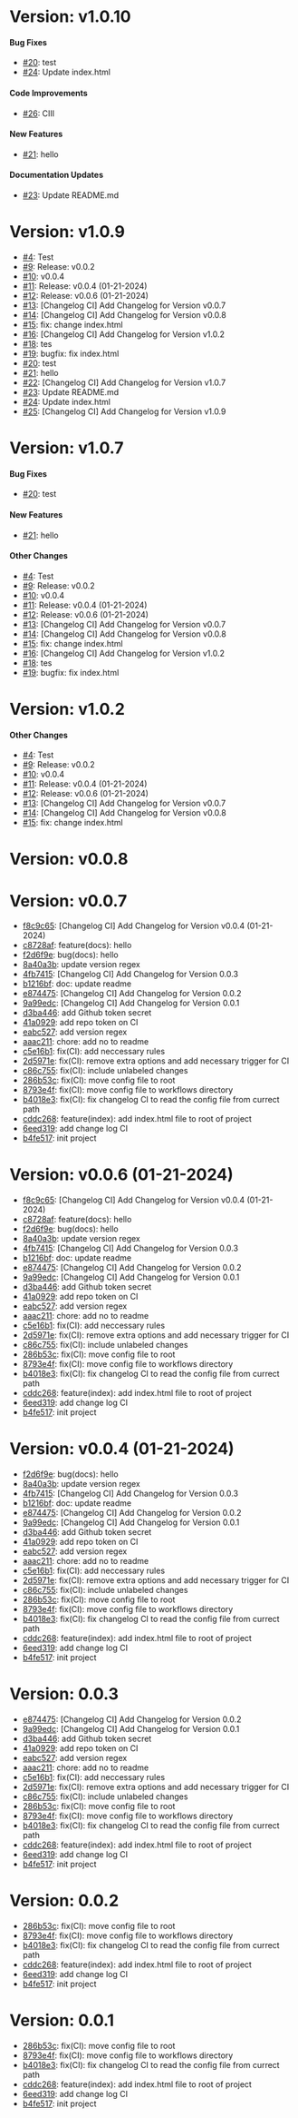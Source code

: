 # Version: v1.0.10


#### Bug Fixes

* [#20](https://github.com/Tefoh/test/pull/20): test
* [#24](https://github.com/Tefoh/test/pull/24): Update index.html

#### Code Improvements

* [#26](https://github.com/Tefoh/test/pull/26): CIII

#### New Features

* [#21](https://github.com/Tefoh/test/pull/21): hello

#### Documentation Updates

* [#23](https://github.com/Tefoh/test/pull/23): Update README.md

# Version: v1.0.9

* [#4](https://github.com/Tefoh/test/pull/4): Test
* [#9](https://github.com/Tefoh/test/pull/9): Release: v0.0.2
* [#10](https://github.com/Tefoh/test/pull/10): v0.0.4
* [#11](https://github.com/Tefoh/test/pull/11): Release: v0.0.4 (01-21-2024)
* [#12](https://github.com/Tefoh/test/pull/12): Release: v0.0.6 (01-21-2024)
* [#13](https://github.com/Tefoh/test/pull/13): [Changelog CI] Add Changelog for Version v0.0.7
* [#14](https://github.com/Tefoh/test/pull/14): [Changelog CI] Add Changelog for Version v0.0.8
* [#15](https://github.com/Tefoh/test/pull/15): fix: change index.html
* [#16](https://github.com/Tefoh/test/pull/16): [Changelog CI] Add Changelog for Version v1.0.2
* [#18](https://github.com/Tefoh/test/pull/18): tes
* [#19](https://github.com/Tefoh/test/pull/19): bugfix: fix index.html
* [#20](https://github.com/Tefoh/test/pull/20): test
* [#21](https://github.com/Tefoh/test/pull/21): hello
* [#22](https://github.com/Tefoh/test/pull/22): [Changelog CI] Add Changelog for Version v1.0.7
* [#23](https://github.com/Tefoh/test/pull/23): Update README.md
* [#24](https://github.com/Tefoh/test/pull/24): Update index.html
* [#25](https://github.com/Tefoh/test/pull/25): [Changelog CI] Add Changelog for Version v1.0.9


# Version: v1.0.7


#### Bug Fixes

* [#20](https://github.com/Tefoh/test/pull/20): test

#### New Features

* [#21](https://github.com/Tefoh/test/pull/21): hello

#### Other Changes

* [#4](https://github.com/Tefoh/test/pull/4): Test
* [#9](https://github.com/Tefoh/test/pull/9): Release: v0.0.2
* [#10](https://github.com/Tefoh/test/pull/10): v0.0.4
* [#11](https://github.com/Tefoh/test/pull/11): Release: v0.0.4 (01-21-2024)
* [#12](https://github.com/Tefoh/test/pull/12): Release: v0.0.6 (01-21-2024)
* [#13](https://github.com/Tefoh/test/pull/13): [Changelog CI] Add Changelog for Version v0.0.7
* [#14](https://github.com/Tefoh/test/pull/14): [Changelog CI] Add Changelog for Version v0.0.8
* [#15](https://github.com/Tefoh/test/pull/15): fix: change index.html
* [#16](https://github.com/Tefoh/test/pull/16): [Changelog CI] Add Changelog for Version v1.0.2
* [#18](https://github.com/Tefoh/test/pull/18): tes
* [#19](https://github.com/Tefoh/test/pull/19): bugfix: fix index.html


# Version: v1.0.2


#### Other Changes

* [#4](https://github.com/Tefoh/test/pull/4): Test
* [#9](https://github.com/Tefoh/test/pull/9): Release: v0.0.2
* [#10](https://github.com/Tefoh/test/pull/10): v0.0.4
* [#11](https://github.com/Tefoh/test/pull/11): Release: v0.0.4 (01-21-2024)
* [#12](https://github.com/Tefoh/test/pull/12): Release: v0.0.6 (01-21-2024)
* [#13](https://github.com/Tefoh/test/pull/13): [Changelog CI] Add Changelog for Version v0.0.7
* [#14](https://github.com/Tefoh/test/pull/14): [Changelog CI] Add Changelog for Version v0.0.8
* [#15](https://github.com/Tefoh/test/pull/15): fix: change index.html


# Version: v0.0.8

# Version: v0.0.7

* [f8c9c65](https://github.com/Tefoh/test/commit/f8c9c65b0eebe19b88f6f77aa28143b544b76a59): [Changelog CI] Add Changelog for Version v0.0.4 (01-21-2024)
* [c8728af](https://github.com/Tefoh/test/commit/c8728afb4cea36ef0fd46e3299538c82dbcdcf45): feature(docs): hello
* [f2d6f9e](https://github.com/Tefoh/test/commit/f2d6f9e5cc11e7005b80d3685af286811e2e6877): bug(docs): hello
* [8a40a3b](https://github.com/Tefoh/test/commit/8a40a3bdb1afea1fbaf21f071cd478a1fa067d81): update version regex
* [4fb7415](https://github.com/Tefoh/test/commit/4fb741512fcd93570879131cfa05b779ac383dc1): [Changelog CI] Add Changelog for Version 0.0.3
* [b1216bf](https://github.com/Tefoh/test/commit/b1216bfbd8d302d457e621de95f295e6853f3740): doc: update readme
* [e874475](https://github.com/Tefoh/test/commit/e874475b11e7365e1e844fa07374b5784c88267b): [Changelog CI] Add Changelog for Version 0.0.2
* [9a99edc](https://github.com/Tefoh/test/commit/9a99edc88008b9777348874e4b34010572bb45e5): [Changelog CI] Add Changelog for Version 0.0.1
* [d3ba446](https://github.com/Tefoh/test/commit/d3ba4465786bec6201455b60229fed1855033860): add Github token secret
* [41a0929](https://github.com/Tefoh/test/commit/41a0929db4fe6c2255d4d6679c427aedba82d714): add repo token on CI
* [eabc527](https://github.com/Tefoh/test/commit/eabc5270d44e08cb581159241233bb9419fa775c): add version regex
* [aaac211](https://github.com/Tefoh/test/commit/aaac2111f34729caf884177ec4e5e6ddab083d2f): chore: add no to readme
* [c5e16b1](https://github.com/Tefoh/test/commit/c5e16b1779ff9974390765ac3e5d2d4a3ab9c2de): fix(CI): add neccessary rules
* [2d5971e](https://github.com/Tefoh/test/commit/2d5971e6337b1f29a3f22a59e66d402adb2f0405): fix(CI): remove extra options and add necessary trigger for CI
* [c86c755](https://github.com/Tefoh/test/commit/c86c755a218dd657493f83f7ac4e54e34693a080): fix(CI): include unlabeled changes
* [286b53c](https://github.com/Tefoh/test/commit/286b53c050342ba4b1c5939c7200ad795b0fb8ce): fix(CI): move config file to root
* [8793e4f](https://github.com/Tefoh/test/commit/8793e4fdbdfb1b8bc846870524219e8ae98dfbbe): fix(CI): move config file to workflows directory
* [b4018e3](https://github.com/Tefoh/test/commit/b4018e300d9a45566fa05db5c243b389331cb49f): fix(CI): fix changelog CI to read the config file from currect path
* [cddc268](https://github.com/Tefoh/test/commit/cddc26842f6223a7d68f292fbbcec708ad1eb4e5): feature(index): add index.html file to root of project
* [6eed319](https://github.com/Tefoh/test/commit/6eed319213b2519881ed32bde8f4991631a22ba2): add change log CI
* [b4fe517](https://github.com/Tefoh/test/commit/b4fe5179540163fe5a9fd3360b8795c657070de5): init project


# Version: v0.0.6 (01-21-2024)

* [f8c9c65](https://github.com/Tefoh/test/commit/f8c9c65b0eebe19b88f6f77aa28143b544b76a59): [Changelog CI] Add Changelog for Version v0.0.4 (01-21-2024)
* [c8728af](https://github.com/Tefoh/test/commit/c8728afb4cea36ef0fd46e3299538c82dbcdcf45): feature(docs): hello
* [f2d6f9e](https://github.com/Tefoh/test/commit/f2d6f9e5cc11e7005b80d3685af286811e2e6877): bug(docs): hello
* [8a40a3b](https://github.com/Tefoh/test/commit/8a40a3bdb1afea1fbaf21f071cd478a1fa067d81): update version regex
* [4fb7415](https://github.com/Tefoh/test/commit/4fb741512fcd93570879131cfa05b779ac383dc1): [Changelog CI] Add Changelog for Version 0.0.3
* [b1216bf](https://github.com/Tefoh/test/commit/b1216bfbd8d302d457e621de95f295e6853f3740): doc: update readme
* [e874475](https://github.com/Tefoh/test/commit/e874475b11e7365e1e844fa07374b5784c88267b): [Changelog CI] Add Changelog for Version 0.0.2
* [9a99edc](https://github.com/Tefoh/test/commit/9a99edc88008b9777348874e4b34010572bb45e5): [Changelog CI] Add Changelog for Version 0.0.1
* [d3ba446](https://github.com/Tefoh/test/commit/d3ba4465786bec6201455b60229fed1855033860): add Github token secret
* [41a0929](https://github.com/Tefoh/test/commit/41a0929db4fe6c2255d4d6679c427aedba82d714): add repo token on CI
* [eabc527](https://github.com/Tefoh/test/commit/eabc5270d44e08cb581159241233bb9419fa775c): add version regex
* [aaac211](https://github.com/Tefoh/test/commit/aaac2111f34729caf884177ec4e5e6ddab083d2f): chore: add no to readme
* [c5e16b1](https://github.com/Tefoh/test/commit/c5e16b1779ff9974390765ac3e5d2d4a3ab9c2de): fix(CI): add neccessary rules
* [2d5971e](https://github.com/Tefoh/test/commit/2d5971e6337b1f29a3f22a59e66d402adb2f0405): fix(CI): remove extra options and add necessary trigger for CI
* [c86c755](https://github.com/Tefoh/test/commit/c86c755a218dd657493f83f7ac4e54e34693a080): fix(CI): include unlabeled changes
* [286b53c](https://github.com/Tefoh/test/commit/286b53c050342ba4b1c5939c7200ad795b0fb8ce): fix(CI): move config file to root
* [8793e4f](https://github.com/Tefoh/test/commit/8793e4fdbdfb1b8bc846870524219e8ae98dfbbe): fix(CI): move config file to workflows directory
* [b4018e3](https://github.com/Tefoh/test/commit/b4018e300d9a45566fa05db5c243b389331cb49f): fix(CI): fix changelog CI to read the config file from currect path
* [cddc268](https://github.com/Tefoh/test/commit/cddc26842f6223a7d68f292fbbcec708ad1eb4e5): feature(index): add index.html file to root of project
* [6eed319](https://github.com/Tefoh/test/commit/6eed319213b2519881ed32bde8f4991631a22ba2): add change log CI
* [b4fe517](https://github.com/Tefoh/test/commit/b4fe5179540163fe5a9fd3360b8795c657070de5): init project


# Version: v0.0.4 (01-21-2024)

* [f2d6f9e](https://github.com/Tefoh/test/commit/f2d6f9e5cc11e7005b80d3685af286811e2e6877): bug(docs): hello
* [8a40a3b](https://github.com/Tefoh/test/commit/8a40a3bdb1afea1fbaf21f071cd478a1fa067d81): update version regex
* [4fb7415](https://github.com/Tefoh/test/commit/4fb741512fcd93570879131cfa05b779ac383dc1): [Changelog CI] Add Changelog for Version 0.0.3
* [b1216bf](https://github.com/Tefoh/test/commit/b1216bfbd8d302d457e621de95f295e6853f3740): doc: update readme
* [e874475](https://github.com/Tefoh/test/commit/e874475b11e7365e1e844fa07374b5784c88267b): [Changelog CI] Add Changelog for Version 0.0.2
* [9a99edc](https://github.com/Tefoh/test/commit/9a99edc88008b9777348874e4b34010572bb45e5): [Changelog CI] Add Changelog for Version 0.0.1
* [d3ba446](https://github.com/Tefoh/test/commit/d3ba4465786bec6201455b60229fed1855033860): add Github token secret
* [41a0929](https://github.com/Tefoh/test/commit/41a0929db4fe6c2255d4d6679c427aedba82d714): add repo token on CI
* [eabc527](https://github.com/Tefoh/test/commit/eabc5270d44e08cb581159241233bb9419fa775c): add version regex
* [aaac211](https://github.com/Tefoh/test/commit/aaac2111f34729caf884177ec4e5e6ddab083d2f): chore: add no to readme
* [c5e16b1](https://github.com/Tefoh/test/commit/c5e16b1779ff9974390765ac3e5d2d4a3ab9c2de): fix(CI): add neccessary rules
* [2d5971e](https://github.com/Tefoh/test/commit/2d5971e6337b1f29a3f22a59e66d402adb2f0405): fix(CI): remove extra options and add necessary trigger for CI
* [c86c755](https://github.com/Tefoh/test/commit/c86c755a218dd657493f83f7ac4e54e34693a080): fix(CI): include unlabeled changes
* [286b53c](https://github.com/Tefoh/test/commit/286b53c050342ba4b1c5939c7200ad795b0fb8ce): fix(CI): move config file to root
* [8793e4f](https://github.com/Tefoh/test/commit/8793e4fdbdfb1b8bc846870524219e8ae98dfbbe): fix(CI): move config file to workflows directory
* [b4018e3](https://github.com/Tefoh/test/commit/b4018e300d9a45566fa05db5c243b389331cb49f): fix(CI): fix changelog CI to read the config file from currect path
* [cddc268](https://github.com/Tefoh/test/commit/cddc26842f6223a7d68f292fbbcec708ad1eb4e5): feature(index): add index.html file to root of project
* [6eed319](https://github.com/Tefoh/test/commit/6eed319213b2519881ed32bde8f4991631a22ba2): add change log CI
* [b4fe517](https://github.com/Tefoh/test/commit/b4fe5179540163fe5a9fd3360b8795c657070de5): init project


# Version: 0.0.3

* [e874475](https://github.com/Tefoh/test/commit/e874475b11e7365e1e844fa07374b5784c88267b): [Changelog CI] Add Changelog for Version 0.0.2
* [9a99edc](https://github.com/Tefoh/test/commit/9a99edc88008b9777348874e4b34010572bb45e5): [Changelog CI] Add Changelog for Version 0.0.1
* [d3ba446](https://github.com/Tefoh/test/commit/d3ba4465786bec6201455b60229fed1855033860): add Github token secret
* [41a0929](https://github.com/Tefoh/test/commit/41a0929db4fe6c2255d4d6679c427aedba82d714): add repo token on CI
* [eabc527](https://github.com/Tefoh/test/commit/eabc5270d44e08cb581159241233bb9419fa775c): add version regex
* [aaac211](https://github.com/Tefoh/test/commit/aaac2111f34729caf884177ec4e5e6ddab083d2f): chore: add no to readme
* [c5e16b1](https://github.com/Tefoh/test/commit/c5e16b1779ff9974390765ac3e5d2d4a3ab9c2de): fix(CI): add neccessary rules
* [2d5971e](https://github.com/Tefoh/test/commit/2d5971e6337b1f29a3f22a59e66d402adb2f0405): fix(CI): remove extra options and add necessary trigger for CI
* [c86c755](https://github.com/Tefoh/test/commit/c86c755a218dd657493f83f7ac4e54e34693a080): fix(CI): include unlabeled changes
* [286b53c](https://github.com/Tefoh/test/commit/286b53c050342ba4b1c5939c7200ad795b0fb8ce): fix(CI): move config file to root
* [8793e4f](https://github.com/Tefoh/test/commit/8793e4fdbdfb1b8bc846870524219e8ae98dfbbe): fix(CI): move config file to workflows directory
* [b4018e3](https://github.com/Tefoh/test/commit/b4018e300d9a45566fa05db5c243b389331cb49f): fix(CI): fix changelog CI to read the config file from currect path
* [cddc268](https://github.com/Tefoh/test/commit/cddc26842f6223a7d68f292fbbcec708ad1eb4e5): feature(index): add index.html file to root of project
* [6eed319](https://github.com/Tefoh/test/commit/6eed319213b2519881ed32bde8f4991631a22ba2): add change log CI
* [b4fe517](https://github.com/Tefoh/test/commit/b4fe5179540163fe5a9fd3360b8795c657070de5): init project


# Version: 0.0.2

* [286b53c](https://github.com/Tefoh/test/commit/286b53c050342ba4b1c5939c7200ad795b0fb8ce): fix(CI): move config file to root
* [8793e4f](https://github.com/Tefoh/test/commit/8793e4fdbdfb1b8bc846870524219e8ae98dfbbe): fix(CI): move config file to workflows directory
* [b4018e3](https://github.com/Tefoh/test/commit/b4018e300d9a45566fa05db5c243b389331cb49f): fix(CI): fix changelog CI to read the config file from currect path
* [cddc268](https://github.com/Tefoh/test/commit/cddc26842f6223a7d68f292fbbcec708ad1eb4e5): feature(index): add index.html file to root of project
* [6eed319](https://github.com/Tefoh/test/commit/6eed319213b2519881ed32bde8f4991631a22ba2): add change log CI
* [b4fe517](https://github.com/Tefoh/test/commit/b4fe5179540163fe5a9fd3360b8795c657070de5): init project


# Version: 0.0.1

* [286b53c](https://github.com/Tefoh/test/commit/286b53c050342ba4b1c5939c7200ad795b0fb8ce): fix(CI): move config file to root
* [8793e4f](https://github.com/Tefoh/test/commit/8793e4fdbdfb1b8bc846870524219e8ae98dfbbe): fix(CI): move config file to workflows directory
* [b4018e3](https://github.com/Tefoh/test/commit/b4018e300d9a45566fa05db5c243b389331cb49f): fix(CI): fix changelog CI to read the config file from currect path
* [cddc268](https://github.com/Tefoh/test/commit/cddc26842f6223a7d68f292fbbcec708ad1eb4e5): feature(index): add index.html file to root of project
* [6eed319](https://github.com/Tefoh/test/commit/6eed319213b2519881ed32bde8f4991631a22ba2): add change log CI
* [b4fe517](https://github.com/Tefoh/test/commit/b4fe5179540163fe5a9fd3360b8795c657070de5): init project
